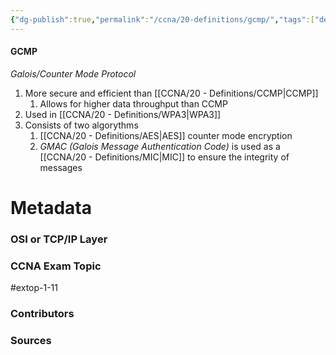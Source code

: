 ```yaml
---
{"dg-publish":true,"permalink":"/ccna/20-definitions/gcmp/","tags":["defs_ccna"],"created":"2023-11-04T12:45:23.000-07:00","updated":"2023-11-13T08:10:17.000-08:00"}
---
```


#### GCMP
*Galois/Counter Mode Protocol*
1. More secure and efficient than [[CCNA/20 - Definitions/CCMP\|CCMP]]
	1. Allows for higher data throughput than CCMP
2. Used in [[CCNA/20 - Definitions/WPA3\|WPA3]]
3. Consists of two algorythms
	1. [[CCNA/20 - Definitions/AES\|AES]] counter mode encryption
	2. *GMAC (Galois Message Authentication Code)* is used as a [[CCNA/20 - Definitions/MIC\|MIC]] to ensure the integrity of messages




# Metadata
### OSI or TCP/IP Layer

### CCNA Exam Topic
#extop-1-11 
### Contributors

### Sources

